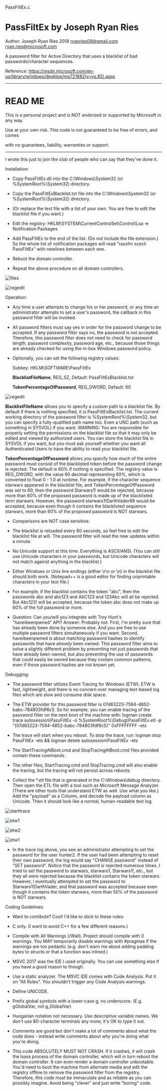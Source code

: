 PassFiltEx.c

# PassFiltEx by Joseph Ryan Ries

Author: Joseph Ryan Ries 2018 <ryanries09@gmail.com> <ryan.ries@microsoft.com>

A password filter for Active Directory that uses a blacklist of bad passwords/character sequences.

Reference: https://msdn.microsoft.com/en-us/library/windows/desktop/ms721882(v=vs.85).aspx

********************************************************************************************
# READ ME

This is a personal project and is NOT endorsed or supported by Microsoft in any way.

Use at your own risk. This code is not guaranteed to be free of errors, and comes

with no guarantees, liability, warranties or support.

********************************************************************************************

I wrote this just to join the club of people who can say that they've done it.

Installation:

- Copy PassFiltEx.dll into the C:\Windows\System32 (or %SystemRoot%\System32) directory.

- Copy the PassFiltExBlacklist.txt file into the C:\Windows\System32 (or %SystemRoot%\System32) directory.

- (Or replace the text file with a list of your own. You are free to edit the blacklist file if you want.)

- Edit the registry: HKLM\SYSTEM\CurrentControlSet\Control\Lsa => Notification Packages

- Add PassFiltEx to the end of the list. (Do not include the file extension.) So the whole list of notification packages will read
  "rassfm scecli PassFiltEx" with newlines between each one.

- Reboot the domain controller.

- Repeat the above procedure on all domain controllers.

![files](files1.png "files")

![regedit](regedit1.png "register the filter")


Operation:

- Any time a user attempts to change his or her password, or any time an administrator attempts to set a user's password, the 
  callback in this password filter will be invoked.

- All password filters must say yes in order for the password change to be accepted. If any password filter says no, the password 
  is not accepted. Therefore, this password filter does not need to check for password length, password complexity, password 
  age, etc., because those things are already checked for using the in-box Windows password policy.

- Optionally, you can set the following registry values:

  Subkey: HKLM\SOFTWARE\PassFiltEx
  
    **BlacklistFileName**, REG_SZ, Default: PassFiltExBlacklist.txt

	**TokenPercentageOfPassword**, REG_DWORD, Default: 60
	
![regedit](regedit2.png "optional reg entries")	
	
  **BlacklistFileName** allows you to specify a custom path to a blacklist file. By default if there is nothing specified, it is
  PassFiltExBlacklist.txt. The current working directory of the password filter is %SystemRoot%\System32, but you can specify
  a fully-qualified path name too. Even a UNC path (such as something in SYSVOL) if you want. WARNING: You are responsible 
  for properly setting the permissions on the blacklist file so that it may only be edited and viewed by authorized users.
  You can store the blacklist file in SYSVOL if you want, but you must ask yourself whether you want all Authenticated Users
  to have the ability to read your blacklist file.
  
  **TokenPercentageOfPassword** allows you specify how much of the entire password must consist of the blacklisted token
  before the password change is rejected. The default is 60% if nothing is specified. The registry value is REG_DWORD, with 
  the value 60 decimal representing 60%, which is converted to float 0 - 1.0 at runtime. For example, if the character sequence
  starwars appeared in the blacklist file, and TokenPercentageOfPassword was set to 60, then the password Starwars1! would 
  be rejected, because more than 60% of the proposed password is made up of the blacklisted term starwars. However, the 
  password starwars1!DarthVader88 would be accepted, because even though it contains the blacklisted sequence starwars, more
  than 60% of the proposed password is NOT starwars.

- Comparisons are NOT case sensitive.

- The blacklist is reloaded every 60 seconds, so feel free to edit the blacklist file at will. The password filter will read the 
  new updates within a minute.

- No Unicode support at this time. Everything is ASCII/ANSI. (You can still use Unicode characters in your passwords, but Unicode 
  characters will not match against anything in the blacklist.)

- Either Windows or Unix line endings (either \r\n or \n) in the blacklist file should both work. (Notepad++ is a good editor for 
  finding unprintable characters in your text file.)

- For example, if the blacklist contains the token "abc", then the passwords abc and abc123 and AbC123 and 123Abc will all be 
  rejected. But Abc123! will be accepted, because the token abc does not make up 60% of the full password or more.

- Question: Can you/will you integrate with Troy Hunt's "haveibeenpwned" API? Answer: Probably not. First, I'm pretty sure that has
  already been done by someone else. And you are free to use multiple password filters simultaneously if you want. Second, 
  haveibeenpwned is about matching password hashes to identify passwords that have _already_ been owned. This password filter aims
  to solve a slightly different problem by preventing not just passwords that have already been owned, but also preventing the use
  of passwords that could easily be owned because they contain common patterns, even if those password hashes are not known yet.


Debugging:

- The password filter utilizes Event Tracing for Windows (ETW). ETW is fast, lightweight, and there is no concern over managing 
  text-based log files which are slow and consume disk space.

- The ETW provider for this password filter is 07d83223-7594-4852-babc-784803fdf6c5. So for example, you can enable tracing of the 
  password filter on the next boot of the machine with: logman create trace autosession\PassFiltEx -o 
  %SystemRoot%\Debug\PassFiltEx.etl -p "{07d83223-7594-4852-babc-784803fdf6c5}" 0xFFFFFFFF -ets

- The trace will start when you reboot. To stop the trace, run: 
  logman stop PassFiltEx -ets && logman delete autosession\PassFiltEx -ets

- The StartTracingAtBoot.cmd and StopTracingAtBoot.cmd files provided contain these commands.

- The other files, StartTracing.cmd and StopTracing.cmd will also enable the tracing, but the tracing will not persist across reboots.

- Collect the *.etl file that is generated in the C:\Windows\debug directory. Then open the ETL file with a tool such as Microsoft 
  Message Analyzer. (There are other tools that understand ETW as well. Use what you like.) Add the "payload" as a Column, and 
  decode the payload column as Unicode. Then it should look like a normal, human-readable text log.

![starttrace](trace1.png "start the trace")

![etw1](ma1.png "view trace with Message Analyzer")

![etw2](ma2.png "view trace with Message Analyzer")

![etw1](ma3.png "view trace with Message Analyzer")

- In the trace log above, you see an administrator attempting to set the password for the user hunter2.
  If the user had been attempting to reset their own password, the log would say "CHANGE password" instead of "SET password".
  Notice that the password is rejected numerous times. I tried to set the password to starwars, starwars1, Starwars1!, etc., but
  they all were rejected because the blacklist contains the token starwars. However, I eventually attempted to set the password
  to Starwars1!DarthVader, and that password was accepted because even though it contains the token starwars, more than 50% of the
  password is NOT starwars.


Coding Guidelines:

- Want to contibute? Cool! I'd like to stick to these rules:

- C only. (I want to avoid C++ for a few different reasons.)

- Compile with All Warnings (/Wall). Project should compile with 0 warnings. You MAY temporarily disable warnings with #pragmas if
  the warnings are too pedantic (e.g. don't warn me about adding padding bytes to structs or that a function was inlined.)

- MSVC 2017 was the IDE I used originally. You can use something else if you have a good reason to though.

- Use a static analyzer. The MSVC IDE comes with Code Analysis. Put it on "All Rules". You shouldn't trigger any Code Analysis
  warnings.

- Define UNICODE.

- Prefix global symbols with a lower-case g, no underscore. (E.g. gGlobalVar, not g_GlobalVar)

- Hungarian notation not necessary. Use descriptive variable names. We don't use 80-character terminals any more; it's OK to type
  it out.

- Comments are good but don't make a lot of comments about what the code does - instead write comments about _why_ you're doing
  what you're doing.

- This code ABSOLUTELY MUST NOT CRASH. If it crashes, it will crash the lsass process of the domain controller, which will in turn
  reboot the domain controller. It can even render a domain controller unbootable. You'd need to boot the machine from alternate
  media and edit the registry offline to remove the password filter from the registry. Therefore, this code must be immaculate
  and as reliable as you can possibly imagine. Avoid being "clever" and just write "boring" code.
